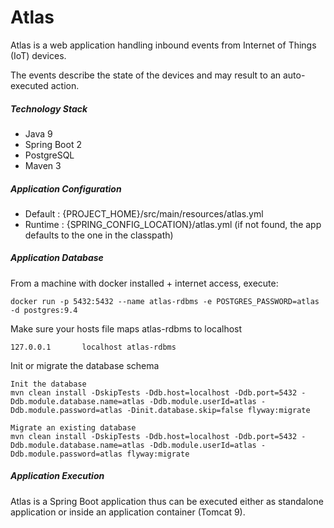 # Atlas

Atlas is a web application handling inbound events from Internet of Things (IoT) devices.

The events describe the state of the devices and may result to an auto-executed action. 

##### Technology Stack

* Java 9
* Spring Boot 2
* PostgreSQL
* Maven 3

##### Application Configuration

* Default : {PROJECT_HOME}/src/main/resources/atlas.yml 
* Runtime : {SPRING_CONFIG_LOCATION}/atlas.yml (if not found, the app defaults to the one in the classpath)
 
##### Application Database

From a machine with docker installed + internet access, execute:

    docker run -p 5432:5432 --name atlas-rdbms -e POSTGRES_PASSWORD=atlas -d postgres:9.4

Make sure your hosts file maps atlas-rdbms to localhost

    127.0.0.1       localhost atlas-rdbms

Init or migrate the database schema

    Init the database
    mvn clean install -DskipTests -Ddb.host=localhost -Ddb.port=5432 -Ddb.module.database.name=atlas -Ddb.module.userId=atlas -Ddb.module.password=atlas -Dinit.database.skip=false flyway:migrate
    
    Migrate an existing database
    mvn clean install -DskipTests -Ddb.host=localhost -Ddb.port=5432 -Ddb.module.database.name=atlas -Ddb.module.userId=atlas -Ddb.module.password=atlas flyway:migrate

##### Application Execution

Atlas is a Spring Boot application thus can be executed either as standalone application or inside an application container (Tomcat 9).
